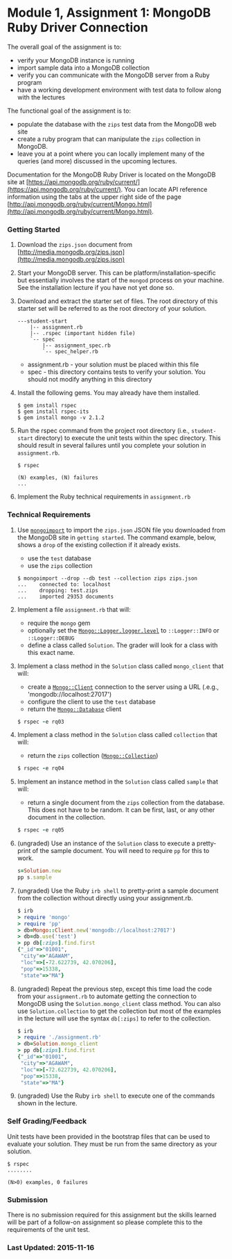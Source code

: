 # Module 1, Assignment 1: MongoDB Ruby Driver Connection

The overall goal of the assignment is to:

  * verify your MongoDB instance is running
  * import sample data into a MongoDB collection
  * verify you can communicate with the MongoDB server from a Ruby program
  * have a working development environment with test data to follow along with the lectures

The functional goal of the assignment is to:

  * populate the database with the `zips` test data from the MongoDB web site
  * create a ruby program that can manipulate the `zips` collection in MongoDB.
  * leave you at a point where you can locally implement many of the queries (and more) discussed in the upcoming lectures.

Documentation for the MongoDB Ruby Driver is located on the MongoDB site at [https://api.mongodb.org/ruby/current/](https://api.mongodb.org/ruby/current/).
You can locate API reference information using the tabs at the upper right side of the page [http://api.mongodb.org/ruby/current/Mongo.html](http://api.mongodb.org/ruby/current/Mongo.html).

### Getting Started

1. Download the `zips.json` document from [http://media.mongodb.org/zips.json](http://media.mongodb.org/zips.json)

2. Start your MongoDB server. This can be platform/installation-specific but 
essentially involves the start of the `mongod` process on your machine. See the
installation lecture if you have not yet done so.

3. Download and extract the starter set of files. The root
directory of this starter set will be referred to as the root directory
of your solution.

    ```text
    ---student-start  
	    |-- assignment.rb
	    |-- .rspec (important hidden file)
	    `-- spec
	        |-- assignment_spec.rb
	        `-- spec_helper.rb
    ```

    * assignment.rb - your solution must be placed within this file
    * spec - this directory contains tests to verify your solution. You should
    not modify anything in this directory

4. Install the following gems. You may already have them installed.

    ```shell
    $ gem install rspec
    $ gem install rspec-its
    $ gem install mongo -v 2.1.2
    ```

5. Run the rspec command from the project root directory (i.e., `student-start` directory) 
to execute the unit tests within the spec directory. This should result in several failures 
until you complete your solution in `assignment.rb`.

    ```shell
    $ rspec

    (N) examples, (N) failures
    ...
    ```

6. Implement the Ruby technical requirements in `assignment.rb`

### Technical Requirements

1. Use [`mongoimport`](https://docs.mongodb.org/manual/reference/program/mongoimport/)
to import the `zips.json` JSON file you downloaded from the MongoDB site in `getting started`. 
The command example, below, shows a `drop` of the existing collection if it already exists.

    * use the `test` database
    * use the `zips` collection

    ```shell
    $ mongoimport --drop --db test --collection zips zips.json
    ...    connected to: localhost
    ...    dropping: test.zips
    ...    imported 29353 documents
    ```
            
2. Implement a file `assignment.rb` that will:

    * require the `mongo` gem
    * optionally set the [`Mongo::Logger.logger.level`](http://api.mongodb.org/ruby/current/Mongo/Logger.html) to `::Logger::INFO` or `::Logger::DEBUG`
    * define a class called `Solution`. The grader will look for a class with this exact name.

3. Implement a class method in the `Solution` class called `mongo_client` that will:

    * create a [`Mongo::Client`](http://api.mongodb.org/ruby/current/Mongo/Client.html) connection to the server using a URL (.e.g., 'mongodb://localhost:27017')
    * configure the client to use the `test` database
    * return the [`Mongo::Database`](http://api.mongodb.org/ruby/current/Mongo/Database.html) client

    ```ruby
    $ rspec -e rq03
    ```

4. Implement a class method in the `Solution` class called `collection` that will:

    * return the `zips` collection ([`Mongo::Collection`](http://api.mongodb.org/ruby/current/Mongo/Collection.html))

    ```ruby
    $ rspec -e rq04
    ```

5. Implement an instance method in the `Solution` class called `sample` that will:

    * return a single document from the `zips` collection from the database. This does not have to be random. It can be first, last, or any other document in the collection.

    ```ruby
    $ rspec -e rq05
    ```

6. (ungraded) Use an instance of the `Solution` class to execute a pretty-print of the sample document.
  You will need to require `pp` for this to work.

    ```ruby
    s=Solution.new
    pp s.sample
    ```

7. (ungraded) Use the Ruby `irb shell` to pretty-print a sample document from the collection without
   directly using your assignment.rb. 

    ```ruby
    $ irb
    > require 'mongo'
    > require 'pp'
    > db=Mongo::Client.new('mongodb://localhost:27017')
    > db=db.use('test')
    > pp db[:zips].find.first
    {"_id"=>"01001",
     "city"=>"AGAWAM",
     "loc"=>[-72.622739, 42.070206],
     "pop"=>15338,
     "state"=>"MA"}
    ```

8. (ungraded) Repeat the previous step, except this time load the code from your `assignment.rb`
to automate getting the connection to MongoDB using the `Solution.mongo_client` class method.
You can also use `Solution.collection` to get the collection but most of the examples in the 
lecture will use the syntax `db[:zips]` to refer to the collection.

    ```ruby
    $ irb
    > require './assignment.rb'
    > db=Solution.mongo_client
    > pp db[:zips].find.first
    {"_id"=>"01001",
     "city"=>"AGAWAM",
     "loc"=>[-72.622739, 42.070206],
     "pop"=>15338,
     "state"=>"MA"}
    ```

8. (ungraded) Use the Ruby `irb shell` to execute one of the commands shown in the lecture.

### Self Grading/Feedback

Unit tests have been provided in the bootstrap files that can be
used to evaluate your solution. They must be run from the same directory
as your solution.

```shell
$ rspec
........

(N>0) examples, 0 failures
```

### Submission

There is no submission required for this assignment but the 
skills learned will be part of a follow-on assignment so 
please complete this to the requirements of the unit test.

### Last Updated: 2015-11-16
